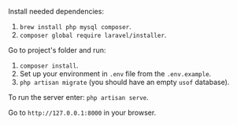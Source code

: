 Install needed dependencies:
1. `brew install php mysql composer`.
2. `composer global require laravel/installer`.

Go to project's folder and run:
1. `composer install`.
2. Set up your environment in `.env` file from the `.env.example`.
3. `php artisan migrate` (you should have an empty `usof` database).

To run the server enter:
`php artisan serve`.

Go to `http://127.0.0.1:8000` in your browser.
